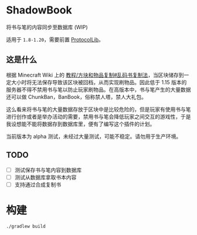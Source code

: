 # ShadowBook
将书与笔的内容同步至数据库 (WIP)

适用于 `1.8-1.20`，需要前置 [ProtocolLib](https://www.spigotmc.org/resources/1997/)。

## 这是什么

根据 Minecraft Wiki 上的 [教程/方块和物品复制#乱码书复制法](https://minecraft.fandom.com/zh/wiki/%E6%95%99%E7%A8%8B/%E6%96%B9%E5%9D%97%E5%92%8C%E7%89%A9%E5%93%81%E5%A4%8D%E5%88%B6#%E4%B9%B1%E7%A0%81%E4%B9%A6%E5%A4%8D%E5%88%B6%E6%B3%95)，当区块储存到一定大小时将无法保存导致该区块被回档，从而实现刷物品。因此低于 1.15 版本的服务器不得不禁用书与笔以防止玩家刷物品。在高版本中，书与笔产生的大量数据还可以做 ChunkBan，BanBook，俗称禁人塔，禁人大礼包。

这么看来将书与笔的大量数据存放于区块中是比较危险的，但是玩家有使用书与笔进行创作或者是举办活动的需要，禁用书与笔会降低玩家之间交互的游戏性，于是我设想能不能将数据存到数据库里，便有了编写这个插件的计划。

当前版本为 alpha 测试，未经过大量测试，可能不稳定。请勿用于生产环境。

## TODO

+ [ ] 测试保存书与笔内容到数据库
+ [ ] 测试从数据库拿取书本内容
+ [ ] 支持通过合成复制书

# 构建

```shell
./gradlew build
```
